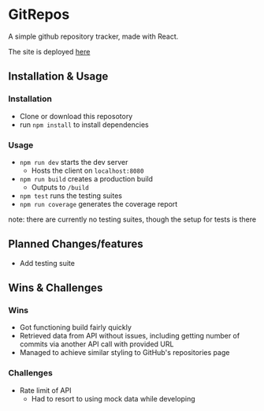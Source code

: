 # GitRepos

A simple github repository tracker, made with React.

The site is deployed [here](https://gitrepo-tracker.netlify.app/)

## Installation & Usage

### Installation

- Clone or download this reposotory
- run `npm install` to install dependencies

### Usage

- `npm run dev` starts the dev server
  - Hosts the client on `localhost:8080`
- `npm run build` creates a production build
  - Outputs to `/build`
- `npm test` runs the testing suites
- `npm run coverage` generates the coverage report

note: there are currently no testing suites, though the setup for tests is there

## Planned Changes/features

- Add testing suite

## Wins & Challenges

### Wins

- Got functioning build fairly quickly
- Retrieved data from API without issues, including getting number of commits via another API call with provided URL
- Managed to achieve similar styling to GitHub's repositories page

### Challenges

- Rate limit of API
  - Had to resort to using mock data while developing
